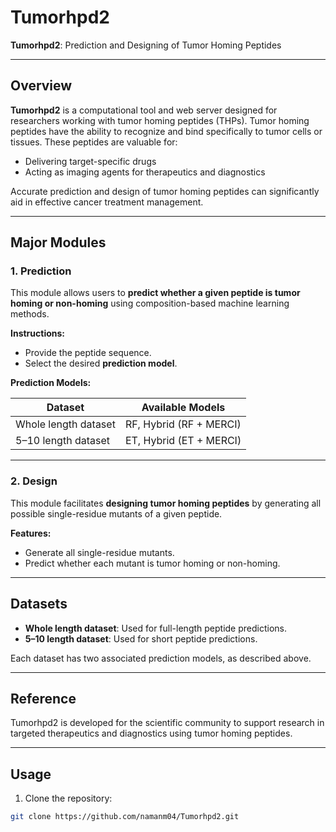 # Tumorhpd2

**Tumorhpd2**: Prediction and Designing of Tumor Homing Peptides  

---

## Overview

**Tumorhpd2** is a computational tool and web server designed for researchers working with tumor homing peptides (THPs). Tumor homing peptides have the ability to recognize and bind specifically to tumor cells or tissues. These peptides are valuable for:

- Delivering target-specific drugs  
- Acting as imaging agents for therapeutics and diagnostics  

Accurate prediction and design of tumor homing peptides can significantly aid in effective cancer treatment management.

---

## Major Modules

### 1. Prediction

This module allows users to **predict whether a given peptide is tumor homing or non-homing** using composition-based machine learning methods.  

**Instructions:**
- Provide the peptide sequence.
- Select the desired **prediction model**.  

**Prediction Models:**

| Dataset                   | Available Models          |
|----------------------------|--------------------------|
| Whole length dataset       | RF, Hybrid (RF + MERCI) |
| 5–10 length dataset        | ET, Hybrid (ET + MERCI) |

---

### 2. Design

This module facilitates **designing tumor homing peptides** by generating all possible single-residue mutants of a given peptide.  

**Features:**
- Generate all single-residue mutants.
- Predict whether each mutant is tumor homing or non-homing.

---

## Datasets

- **Whole length dataset**: Used for full-length peptide predictions.  
- **5–10 length dataset**: Used for short peptide predictions.  

Each dataset has two associated prediction models, as described above.

---

## Reference

Tumorhpd2 is developed for the scientific community to support research in targeted therapeutics and diagnostics using tumor homing peptides.

---

## Usage

1. Clone the repository:

```bash
git clone https://github.com/namanm04/Tumorhpd2.git

